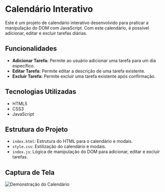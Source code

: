 # Calendário Interativo

Este é um projeto de calendário interativo desenvolvido para praticar a manipulação do DOM com JavaScript. Com este calendário, é possível adicionar, editar e excluir tarefas diárias.

## Funcionalidades

- **Adicionar Tarefa:** Permite ao usuário adicionar uma tarefa para um dia específico.
- **Editar Tarefa:** Permite editar a descrição de uma tarefa existente.
- **Excluir Tarefa:** Permite excluir uma tarefa existente após confirmação.

## Tecnologias Utilizadas

- HTML5
- CSS3
- JavaScript

## Estrutura do Projeto

- `index.html`: Estrutura do HTML para o calendário e modais.
- `style.css`: Estilização do calendário e modais.
- `index.js`: Lógica de manipulação do DOM para adicionar, editar e excluir tarefas.

## Captura de Tela

![Demonstração do Calendário](/Projeto-pessoal/calendario-eventos/calendario.PNG)
